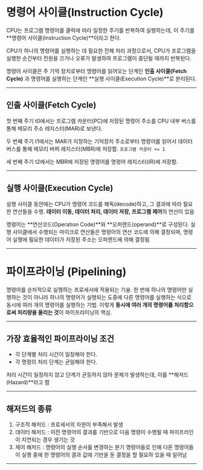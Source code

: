 # 명령어 사이클(Instruction Cycle)

CPU는 프로그램 명령어를 클럭에 따라 일정한 주기를 반복하여 실행하는데, 이 주기를 **명령어 사이클(Instruction Cycle)**이라고 한다.

CPU가 하나의 명령어를 실행하는 데 필요한 전체 처리 과정으로서, CPU가 프로그램을 실행한 순간부터 전원을 끄거나 오류가 발생하여 프로그램이 중단될 때까지 반복된다.

명령어 사이클은 주 기억 장치로부터 명령어를 읽어오는 단계인 **인출 사이클(Fetch Cycle)** 과 명령어를 실행하는 단계인 **실행 사이클(Execution Cycle)**로 분리된다.

---

## 인출 사이클(Fetch Cycle)

첫 번째 주기 t0에서는 프로그램 카운터(PC)에 저장된 명령어 주소를 CPU 내부 버스를 통해 메모리 주소 레지스터(MAR)로 보낸다.

두 번째 주기 t1에서는 MAR가 지정하는 기억장치 주소로부터 명령어를 읽어서 데이터 버스를 통해 메모리 버퍼 레지스터(MBR)에 저장함. `프로그램 카운터 += 1`

세 번째 주기 t2에서는 MBR에 저장된 명령어를 명령어 레지스터(IR)에 저장함.

---

## 실행 사이클(Execution Cycle)

실행 사이클 동안에는 CPU가 명령어 코드를 해독(decode)하고, 그 결과에 따라 필요한 연산들을 수행. **데이터 이동, 데이터 처리, 데이터 저장, 프로그램 제어**의 연산이 있음

명령어는 **연산코드(Operation Code)**와 **오퍼랜드(operand)**로 구성된다. 실행 사이클에서 수행되는 마이크로 연산들은 명령어의 연산 코드에 의해 결정되며, 명령어 실행에 필요한 데이터가 저장된 주소는 오퍼랜드에 의해 결정됨

---

# 파이프라이닝 (Pipelining)

명령어를 순차적으로 실행하는 프로세서에 적용되는 기술. 한 번에 하나의 명령어만 실행하는 것이 아니라 하나의 명령어가 실행되는 도중에 다른 명령어를 실행하는 식으로 동시에 여러 개의 명령어를 실행하는 기법. 이렇게 **동시에 여러 개의 명령어를 처리함으로써 처리량을 올리는 것**이 파이프라이닝의 핵심.

---

## 가장 효율적인 파이프라이닝 조건

* 각 단계별 처리 시간이 일정해야 한다.
* 각 명령의 처리 단계는 균일해야 한다.

처리 시간이 일정하지 않고 단계가 균등하지 않아 문제가 발생하는데, 이를 **해저드(Hazard)**라고 함

---

## 해저드의 종류

1. 구조적 해저드 : 프로세서의 자원이 부족해서 발생
2. 데이터 해저드 : 이전 명령어의 결과를 기반으로 다음 명령이 수행될 때 파이프라인이 지연되는 경우 생기는 것
3. 제어 해저드 : 명령어의 실행 순서를 변경하는 분기 명령어들로 인해 다른 명령어들이 실행 중에 한 명령어의 결과 값에 기반을 둔 결정을 할 필요하 있을 때 일어남

---